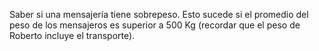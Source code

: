 Saber si una mensajería tiene sobrepeso. Esto sucede si el promedio del peso de los mensajeros es superior a 500 Kg (recordar que el peso de Roberto incluye el transporte).
